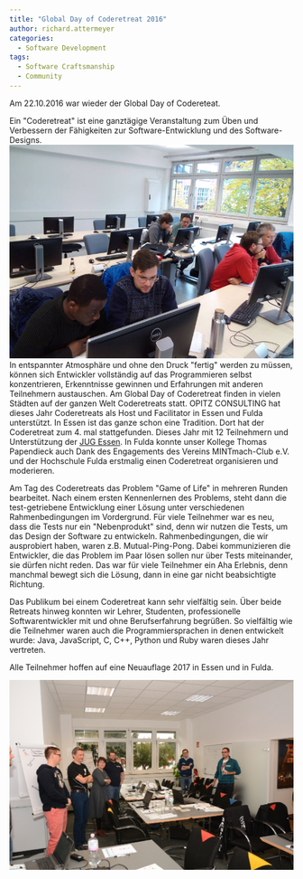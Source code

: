 ```yaml
---
title: "Global Day of Coderetreat 2016"
author: richard.attermeyer
categories:
  - Software Development
tags:
  - Software Craftsmanship
  - Community
---
```

Am 22.10.2016 war wieder der Global Day of Codereteat.

Ein "Coderetreat" ist eine ganztägige Veranstaltung zum Üben und Verbessern der Fähigkeiten zur Software-Entwicklung und des Software-Designs.
![Impressionen aus Fulda](/img/posts/2016-10-26/fulda1.jpg)
In entspannter Atmosphäre und ohne den Druck "fertig" werden zu müssen, können sich Entwickler vollständig auf das Programmieren selbst konzentrieren, Erkenntnisse gewinnen und Erfahrungen mit anderen Teilnehmern austauschen.
Am Global Day of Coderetreat finden in vielen Städten auf der ganzen Welt Coderetreats statt.
OPITZ CONSULTING hat dieses Jahr Coderetreats als Host und Facilitator in Essen und Fulda unterstützt.
In Essen ist das ganze schon eine Tradition. Dort hat der Coderetreat zum 4. mal stattgefunden. Dieses Jahr mit 12 Teilnehmern und Unterstützung der [JUG Essen](http://www.jug-essen.de).
In Fulda konnte unser Kollege Thomas Papendieck auch Dank des Engagements des Vereins MINTmach-Club e.V. und der Hochschule Fulda erstmalig einen Coderetreat organisieren und moderieren.

Am Tag des Coderetreats das Problem "Game of Life" in mehreren Runden bearbeitet. Nach einem ersten Kennenlernen des Problems, steht dann die test-getriebene Entwicklung einer Lösung unter verschiedenen Rahmenbedingungen im Vordergrund. Für viele Teilnehmer war es neu, dass die Tests nur ein "Nebenprodukt" sind, denn wir nutzen die Tests, um das Design der Software zu entwickeln. Rahmenbedingungen, die wir ausprobiert haben, waren z.B. Mutual-Ping-Pong. Dabei kommunizieren die Entwickler, die das Problem im Paar lösen sollen nur über Tests miteinander, sie dürfen nicht reden. Das war für viele Teilnehmer ein Aha Erlebnis, denn manchmal bewegt sich die Lösung, dann in eine gar nicht beabsichtigte Richtung.

Das Publikum bei einem Coderetreat kann sehr vielfältig sein. Über beide Retreats hinweg konnten wir Lehrer, Studenten, professionelle Softwarentwickler mit und ohne Berufserfahrung begrüßen. So vielfältig wie die Teilnehmer waren auch die Programmiersprachen in denen entwickelt wurde: Java, JavaScript, C, C++, Python und Ruby waren dieses Jahr vertreten.

Alle Teilnehmer hoffen auf eine Neuauflage 2017 in Essen und in Fulda.

![Retrospektive](/img/posts/2016-10-26/DSC_1963_a.JPG)
